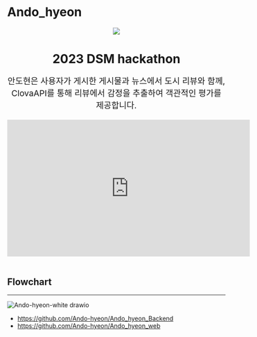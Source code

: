 # Ando_hyeon



<p align="center"><img src=https://github.com/Ando-hyeon/.github/assets/59428479/b57fee74-65c5-4604-8dc7-437fb229a510></p>
<h1 align="center">
2023 DSM hackathon
</h1>

<p align="center" style="font-size: 1.2rem;"> 
  안도현은 사용자가 게시한 게시물과 뉴스에서 도시 리뷰와 함께, ClovaAPI를 통해 리뷰에서 감정을 추출하여 객관적인 평가를 제공합니다.
</p>


<iframe width="560" height="315" src="https://www.youtube.com/embed/7oLZWGH7E4o?si=LDJa7s2us8eocr89" title="YouTube video player" frameborder="0" allow="accelerometer; autoplay; clipboard-write; encrypted-media; gyroscope; picture-in-picture; web-share" allowfullscreen></iframe>

<br>
<br>

<div>
  
## Flowchart
---
![Ando-hyeon-white drawio](https://github.com/Ando-hyeon/Ando_hyeon_Backend/assets/59428479/86bb0708-9337-48d3-9e8f-8d3709e01d32)

- https://github.com/Ando-hyeon/Ando_hyeon_Backend
- https://github.com/Ando-hyeon/Ando_hyeon_web
